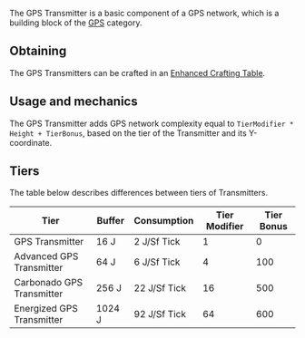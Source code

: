 The GPS Transmitter is a basic component of a GPS network, which is a building block of the [GPS](https://github.com/Slimefun/Slimefun4/wiki/GPS) category.

## Obtaining
The GPS Transmitters can be crafted in an [Enhanced Crafting Table](https://github.com/Slimefun/Slimefun4/wiki/Enhanced-Crafting-Table).

## Usage and mechanics
The GPS Transmitter adds GPS network complexity equal to `TierModifier * Height + TierBonus`, based on the tier of the Transmitter and its Y-coordinate.

## Tiers
The table below describes differences between tiers of Transmitters.

| Tier                      | Buffer | Consumption | Tier Modifier | Tier Bonus |
| ----                      | ------ | ----------- | ------------- | ---------- |
| GPS Transmitter           |  16 J  | 2 J/Sf Tick | 1 | 0 |
| Advanced GPS Transmitter  |  64 J  | 6 J/Sf Tick | 4 | 100 |
| Carbonado GPS Transmitter |  256 J | 22 J/Sf Tick | 16 | 500 |
| Energized GPS Transmitter | 1024 J | 92 J/Sf Tick | 64 | 600 |
